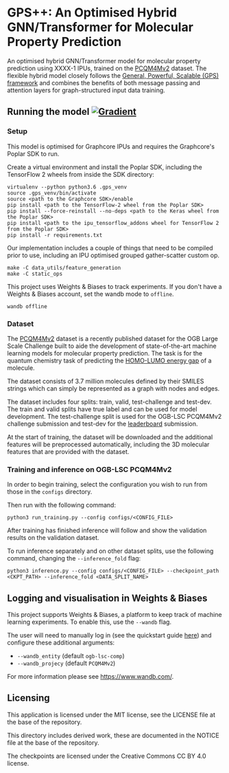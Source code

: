 # GPS++: An Optimised Hybrid GNN/Transformer for Molecular Property Prediction

An optimised hybrid GNN/Transformer model for molecular property prediction using XXXX-1 IPUs, trained on the [PCQM4Mv2](https://arxiv.org/abs/2103.09430) dataset. The flexible hybrid model closely follows the [General, Powerful, Scalable (GPS) framework](https://arxiv.org/abs/2205.12454) and combines the benefits of both message passing and attention layers for graph-structured input data training.

## Running the model [![Gradient](https://assets.paperspace.io/img/gradient-badge.svg)](https://ipu.dev/3CGjC5E)

### Setup

This model is optimised for Graphcore IPUs and requires the Graphcore's Poplar SDK to run.

Create a virtual environment and install the Poplar SDK, including the TensorFlow 2 wheels from inside the SDK directory:

```shell
virtualenv --python python3.6 .gps_venv
source .gps_venv/bin/activate
source <path to the Graphcore SDK>/enable
pip install <path to the TensorFlow-2 wheel from the Poplar SDK>
pip install --force-reinstall --no-deps <path to the Keras wheel from the Poplar SDK>
pip install <path to the ipu_tensorflow_addons wheel for TensorFlow 2 from the Poplar SDK>
pip install -r requirements.txt
```

Our implementation includes a couple of things that need to be compiled prior to use, including an IPU optimised grouped gather-scatter custom op.

```shell
make -C data_utils/feature_generation
make -C static_ops
```

This project uses Weights & Biases to track experiments. If you don't have a Weights & Biases account, set the wandb mode to `offline`.

```shell
wandb offline
```

### Dataset

The [PCQM4Mv2](https://arxiv.org/abs/2103.09430) dataset is a recently published dataset for the OGB Large Scale Challenge built to aide the development of state-of-the-art machine learning models for molecular property prediction. The task is for the quantum chemistry task of predicting the [HOMO-LUMO energy gap](https://en.wikipedia.org/wiki/HOMO_and_LUMO) of a molecule.

The dataset consists of 3.7 million molecules defined by their SMILES strings which can simply be represented as a graph with nodes and edges.

The dataset includes four splits: train, valid, test-challenge and test-dev. The train and valid splits have true label and can be used for model development. The test-challenge split is used for the OGB-LSC PCQM4Mv2 challenge submission and test-dev for the [leaderboard](https://ogb.stanford.edu/docs/lsc/leaderboards/#pcqm4mv2) submission.

At the start of training, the dataset will be downloaded and the additional features will be preprocessed automatically, including the 3D molecular features that are provided with the dataset.

### Training and inference on OGB-LSC PCQM4Mv2

In order to begin training, select the configuration you wish to run from those in the `configs` directory.

Then run with the following command:

```shell
python3 run_training.py --config configs/<CONFIG_FILE>
```

After training has finished inference will follow and show the validation results on the validation dataset.

To run inference separately and on other dataset splits, use the following command, changing the `--inference_fold` flag:

```shell
python3 inference.py --config configs/<CONFIG_FILE> --checkpoint_path <CKPT_PATH> --inference_fold <DATA_SPLIT_NAME>
```

## Logging and visualisation in Weights & Biases

This project supports Weights & Biases, a platform to keep track of machine learning experiments. To enable this, use the `--wandb` flag.

The user will need to manually log in (see the quickstart guide [here](https://docs.wandb.ai/quickstart)) and configure these additional arguments:

- `--wandb_entity` (default `ogb-lsc-comp`)
- `--wandb_projecy` (default `PCQM4Mv2`)

For more information please see https://www.wandb.com/.

## Licensing

This application is licensed under the MIT license, see the LICENSE file at the base of the repository.

This directory includes derived work, these are documented in the NOTICE file at the base of the repository.

The checkpoints are licensed under the Creative Commons CC BY 4.0 license.
